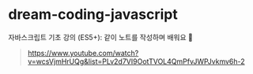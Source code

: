 # dream-coding-javascript
자바스크립트 기초 강의 (ES5+): 같이 노트를 작성하며 배워요 📒
> https://www.youtube.com/watch?v=wcsVjmHrUQg&list=PLv2d7VI9OotTVOL4QmPfvJWPJvkmv6h-2
